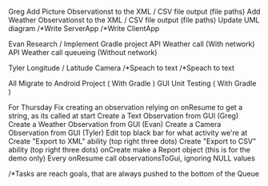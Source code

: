 Greg
    Add Picture Observationst to the XML / CSV file output (file paths)
    Add Weather Observationst to the XML / CSV file output (file paths)
    Update UML diagram
    /*Write ServerApp
    /*Write ClientApp

Evan
    Research / Implement Gradle project
    API Weather call (With network)
    API Weather call queueing (Without network)

Tyler
    Longitude / Latitude
    Camera
    /*Speach to text
    /*Speach to text

All
    Migrate to Android Project ( With Gradle )
    GUI
    Unit Testing ( With Gradle )

For Thursday
    Fix creating an observation relying on onResume to get a string, as its called at start
    Create a Text Observation from GUI (Greg)
    Create a Weather Observation from GUI (Evan)
    Create a Camera Observation from GUI (Tyler)
    Edit top black bar for what activity we're at
    Create "Export to XML" ability (top right three dots)
    Create "Export to CSV" ability (top right three dots)
    onCreate make a Report object (this is for the demo only)
    Every onResume call observationsToGui, ignoring NULL values

/*Tasks are reach goals, that are always pushed to the bottom of the Queue